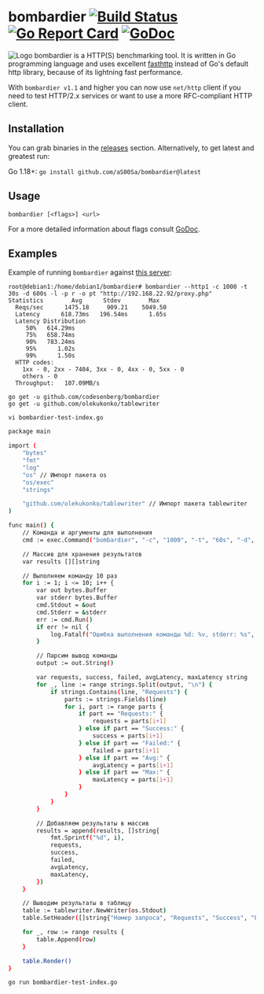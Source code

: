 # bombardier [![Build Status](https://codesenberg.semaphoreci.com/badges/bombardier/branches/master.svg?key=249c678c-eb2a-441e-8128-1bdcfb9aaca6)](https://codesenberg.semaphoreci.com/projects/bombardier) [![Go Report Card](https://goreportcard.com/badge/github.com/codesenberg/bombardier)](https://goreportcard.com/report/github.com/codesenberg/bombardier) [![GoDoc](https://godoc.org/github.com/codesenberg/bombardier?status.svg)](http://godoc.org/github.com/codesenberg/bombardier)
![Logo](https://raw.githubusercontent.com/codesenberg/bombardier/master/img/logo.png)
bombardier is a HTTP(S) benchmarking tool. It is written in Go programming language and uses excellent [fasthttp](https://github.com/valyala/fasthttp) instead of Go's default http library, because of its lightning fast performance. 

With `bombardier v1.1` and higher you can now use `net/http` client if you need to test HTTP/2.x services or want to use a more RFC-compliant HTTP client.

## Installation
You can grab binaries in the [releases](https://github.com/codesenberg/bombardier/releases) section.
Alternatively, to get latest and greatest run:

Go 1.18+: `go install github.com/aS00Sa/bombardier@latest`

## Usage
```
bombardier [<flags>] <url>
```
For a more detailed information about flags consult [GoDoc](http://godoc.org/github.com/codesenberg/bombardier).

## Examples
Example of running `bombardier` against [this server](https://godoc.org/github.com/codesenberg/bombardier/cmd/utils/simplebenchserver):
```
root@debian1:/home/debian1/bombardier# bombardier --http1 -c 1000 -t 30s -d 600s -l -p r -o pt "http://192.168.22.92/proxy.php"
Statistics        Avg      Stdev        Max
  Reqs/sec      1475.18     909.21    5049.50
  Latency      618.73ms   196.54ms      1.65s
  Latency Distribution
     50%   614.29ms
     75%   658.74ms
     90%   783.24ms
     95%      1.02s
     99%      1.50s
  HTTP codes:
    1xx - 0, 2xx - 7404, 3xx - 0, 4xx - 0, 5xx - 0
    others - 0
  Throughput:   107.09MB/s
```
```
go get -u github.com/codesenberg/bombardier
go get -u github.com/olekukonko/tablewriter

vi bombardier-test-index.go
```
``` bash
package main

import (
	"bytes"
	"fmt"
	"log"
	"os" // Импорт пакета os
	"os/exec"
	"strings"

	"github.com/olekukonko/tablewriter" // Импорт пакета tablewriter
)

func main() {
	// Команда и аргументы для выполнения
	cmd := exec.Command("bombardier", "-c", "1000", "-t", "60s", "-d", "60s", "-l", "http://192.168.22.92/index.html")

	// Массив для хранения результатов
	var results [][]string

	// Выполняем команду 10 раз
	for i := 1; i <= 10; i++ {
		var out bytes.Buffer
		var stderr bytes.Buffer
		cmd.Stdout = &out
		cmd.Stderr = &stderr
		err := cmd.Run()
		if err != nil {
			log.Fatalf("Ошибка выполнения команды %d: %v, stderr: %s", i, err, stderr.String())
		}

		// Парсим вывод команды
		output := out.String()

		var requests, success, failed, avgLatency, maxLatency string
		for _, line := range strings.Split(output, "\n") {
			if strings.Contains(line, "Requests") {
				parts := strings.Fields(line)
				for i, part := range parts {
					if part == "Requests:" {
						requests = parts[i+1]
					} else if part == "Success:" {
						success = parts[i+1]
					} else if part == "Failed:" {
						failed = parts[i+1]
					} else if part == "Avg:" {
						avgLatency = parts[i+1]
					} else if part == "Max:" {
						maxLatency = parts[i+1]
					}
				}
			}
		}

		// Добавляем результаты в массив
		results = append(results, []string{
			fmt.Sprintf("%d", i),
			requests,
			success,
			failed,
			avgLatency,
			maxLatency,
		})
	}

	// Выводим результаты в таблицу
	table := tablewriter.NewWriter(os.Stdout)
	table.SetHeader([]string{"Номер запроса", "Requests", "Success", "Failed", "Avg Latency", "Max Latency"}) // Исправленный синтаксис

	for _, row := range results {
		table.Append(row)
	}

	table.Render()
}
```

```
go run bombardier-test-index.go
```



